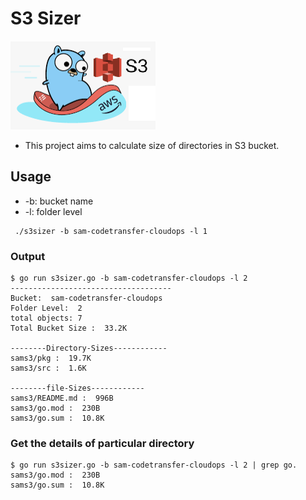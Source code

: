 # S3 Sizer
![logo](./pkg/S3/sams3.png "icon")

- This project aims to calculate size of directories in S3 bucket.

## Usage

- -b: bucket name
- -l: folder level
```
 ./s3sizer -b sam-codetransfer-cloudops -l 1
```
 ### Output
```
$ go run s3sizer.go -b sam-codetransfer-cloudops -l 2
------------------------------------
Bucket:  sam-codetransfer-cloudops
Folder Level:  2
total objects: 7
Total Bucket Size :  33.2K

--------Directory-Sizes------------
sams3/pkg :  19.7K
sams3/src :  1.6K

--------file-Sizes------------
sams3/README.md :  996B
sams3/go.mod :  230B
sams3/go.sum :  10.8K

```


### Get the details of particular directory

```
$ go run s3sizer.go -b sam-codetransfer-cloudops -l 2 | grep go.
sams3/go.mod :  230B
sams3/go.sum :  10.8K

```
